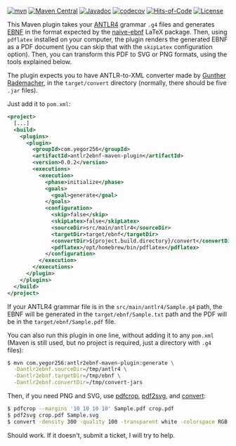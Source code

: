 [![mvn](https://github.com/yegor256/antlr2ebnf-maven-plugin/actions/workflows/mvn.yml/badge.svg)](https://github.com/yegor256/antlr2ebnf-maven-plugin/actions/workflows/mvn.yml)
[![Maven Central](https://img.shields.io/maven-central/v/com.yegor256/antlr2ebnf-maven-plugin.svg)](https://maven-badges.herokuapp.com/maven-central/com.yegor256/antlr2ebnf-maven-plugin)
[![Javadoc](http://www.javadoc.io/badge/com.yegor256/antlr2ebnf-maven-plugin.svg)](http://www.javadoc.io/doc/com.yegor256/antlr2ebnf-maven-plugin)
[![codecov](https://codecov.io/gh/yegor256/antlr2ebnf-maven-plugin/branch/master/graph/badge.svg)](https://codecov.io/gh/yegor256/antlr2ebnf-maven-plugin)
[![Hits-of-Code](https://hitsofcode.com/github/yegor256/antlr2ebnf-maven-plugin)](https://hitsofcode.com/view/github/yegor256/antlr2ebnf-maven-plugin)
[![License](https://img.shields.io/badge/license-MIT-green.svg)](https://github.com/yegor256/antlr2ebnf-maven-plugin/blob/master/LICENSE.txt)

This Maven plugin takes your 
[ANTLR4](https://github.com/antlr/antlr4) grammar `.g4` files 
and generates [EBNF](https://en.wikipedia.org/wiki/Extended_Backus%E2%80%93Naur_form)
in the format expected by the 
[naive-ebnf](https://ctan.org/pkg/naive-ebnf) LaTeX package.
Then, using `pdflatex` installed on your computer, 
the plugin renders the generated EBNF as a PDF document 
(you can skip that with the `skipLatex` configuration option).
Then, you can transform this PDF to SVG or PNG formats, 
using the tools explained below.

The plugin expects you to have ANTLR-to-XML converter made by 
[Gunther Rademacher](https://www.bottlecaps.de/convert/), in the `target/convert`
directory (normally, there should be five `.jar` files).

Just add it to `pom.xml`:

```xml
<project>
  [...]
  <build>
    <plugins>
      <plugin>
        <groupId>com.yegor256</groupId>
        <artifactId>antlr2ebnf-maven-plugin</artifactId>
        <version>0.0.2</version>
        <executions>
          <execution>
            <phase>initialize</phase>
            <goals>
              <goal>generate</goal>
            </goals>
            <configuration>
              <skip>false</skip>
              <skipLatex>false</skipLatex>
              <sourceDir>src/main/antlr4</sourceDir>
              <targetDir>target/ebnf</targetDir>
              <convertDir>${project.build.directory}/convert</convertDir>
              <pdflatex>/opt/homebrew/bin/pdflatex</pdflatex>
            </configuration>
          </execution>
        </executions>
      </plugin>
    </plugins>
  </build>
</project>
```

If your ANTLR4 grammar file is in the `src/main/antlr4/Sample.g4` path,
the EBNF will be generated in the `target/ebnf/Sample.txt` path and
the PDF will be in the `target/ebnf/Sample.pdf` file.

You can also run this plugin in one line, without adding it to any `pom.xml`
(Maven is still used, but no project is required, just a directory with `.g4` files):

```bash
$ mvn com.yegor256:antlr2ebnf-maven-plugin:generate \
  -Dantlr2ebnf.sourceDir=/tmp/antlr4 \
  -Dantlr2ebnf.targetDir=/tmp/ebnf \
  -Dantlr2ebnf.convertDir=/tmp/convert-jars
```

Then, if you need PNG and SVG, use 
[pdfcrop](https://ctan.org/pkg/pdfcrop),
[pdf2svg](https://manpages.ubuntu.com/manpages/xenial/man1/pdf2svg.1.html),
and 
[convert](https://imagemagick.org/script/convert.php):

```bash
$ pdfcrop --margins '10 10 10 10' Sample.pdf crop.pdf
$ pdf2svg crop.pdf Sample.svg
$ convert -density 300 -quality 100 -transparent white -colorspace RGB crop.pdf Sample.png
```

Should work. If it doesn't, submit a ticket, I will try to help.